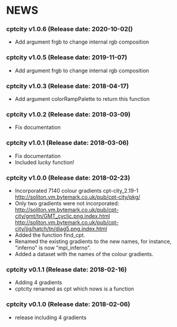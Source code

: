 NEWS
===========

### cptcity v1.0.6 (Release date:  2020-10-02()

- Add argument frgb to change internal rgb composition

### cptcity v1.0.5 (Release date: 2019-11-07)

- Add argument frgb to change internal rgb composition

### cptcity v1.0.3 (Release date: 2018-04-17)

- Add argument colorRampPalette to return this function


### cptcity v1.0.2 (Release date: 2018-03-09)

- Fix documentation

### cptcity v1.0.1 (Release date: 2018-03-06)

- Fix documentation
- Included *lucky* function!


### cptcity v1.0.0 (Release date: 2018-02-23)

- Incorporated 7140 colour gradients cpt-city_2.19-1 http://soliton.vm.bytemark.co.uk/pub/cpt-city/pkg/
- Only two gradients were not incorporated: http://soliton.vm.bytemark.co.uk/pub/cpt-city/gmt/tn/GMT_cyclic.png.index.html
 http://soliton.vm.bytemark.co.uk/pub/cpt-city/jjg/hatch/tn/diag5.png.index.html
- Added the function find_cpt.
- Renamed the existing gradients to the new names, for instance, "inferno" is
now "mpl_inferno".
- Added a dataset with the names of the colour gradients.

### cptcity v0.1.1 (Release date: 2018-02-16)

- Adding 4 gradients
- cptcity renamed as cpt which nows is a function

### cptcity v0.1.0 (Release date: 2018-02-06)

- release including 4 gradients

